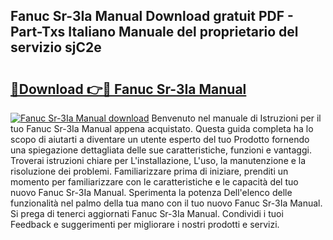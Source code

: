 ## Fanuc Sr-3Ia Manual Download gratuit PDF - Part-Txs Italiano Manuale del proprietario del servizio sjC2e

# <h2><a href="http://dfcmjl.blite.top/?on=Fanuc+Sr-3Ia+Manual">🔗Download 👉🔴 Fanuc Sr-3Ia Manual</a></h2>

[![Fanuc Sr-3Ia Manual download](https://i.imgur.com/lujVjoI.png)](http://dfcmjl.blite.top/?on=Fanuc+Sr-3Ia+Manual)
Benvenuto nel manuale di Istruzioni per il tuo Fanuc Sr-3Ia Manual appena acquistato. Questa guida completa ha lo scopo di aiutarti a diventare un utente esperto del tuo Prodotto fornendo una spiegazione dettagliata delle sue caratteristiche, funzioni e vantaggi. Troverai istruzioni chiare per L'installazione, L'uso, la manutenzione e la risoluzione dei problemi. Familiarizzare prima di iniziare, prenditi un momento per familiarizzare con le caratteristiche e le capacità del tuo nuovo Fanuc Sr-3Ia Manual. Sperimenta la potenza Dell'elenco delle funzionalità nel palmo della tua mano con il tuo nuovo Fanuc Sr-3Ia Manual. Si prega di tenerci aggiornati Fanuc Sr-3Ia Manual. Condividi i tuoi Feedback e suggerimenti per migliorare i nostri prodotti e servizi.
